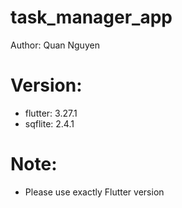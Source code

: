 # task_manager_app

Author: Quan Nguyen 

# Version: 
   - flutter: 3.27.1
   - sqflite: 2.4.1

# Note: 
- Please use exactly Flutter version 
